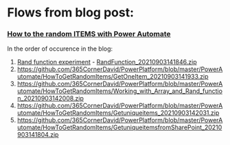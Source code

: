 # Flows from blog post:
### [How to the random ITEMS with Power Automate](https://365corner.pl/2021/09/03/get-random-items-with-power-automate)

In the order of occurence in the blog:

1. [Rand function experiment](https://365corner.pl/2021/09/03/get-random-items-with-power-automate/#RandExperiment) - <a href="RandFunction_20210903141846.zip"> RandFunction_20210903141846.zip</a>
2. https://github.com/365CornerDavid/PowerPlatform/blob/master/PowerAutomate/HowToGetRandomItems/GetOneItem_20210903141933.zip
3. https://github.com/365CornerDavid/PowerPlatform/blob/master/PowerAutomate/HowToGetRandomItems/Working_with_Array_and_Rand_function_20210903142008.zip
4. https://github.com/365CornerDavid/PowerPlatform/blob/master/PowerAutomate/HowToGetRandomItems/Getuniqueitems_20210903142031.zip
5. https://github.com/365CornerDavid/PowerPlatform/blob/master/PowerAutomate/HowToGetRandomItems/GetuniqueitemsfromSharePoint_20210903141804.zip
